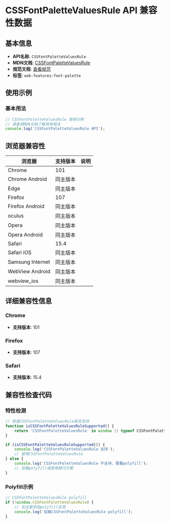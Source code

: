 # CSSFontPaletteValuesRule API 兼容性数据

## 基本信息

- **API名称**: `CSSFontPaletteValuesRule`
- **MDN文档**: [CSSFontPaletteValuesRule](https://developer.mozilla.org/docs/Web/API/CSSFontPaletteValuesRule)
- **规范文档**: [查看规范](https://drafts.csswg.org/css-fonts/#om-fontpalettevalues)
- **标签**: `web-features:font-palette`

## 使用示例

### 基本用法

```javascript
// CSSFontPaletteValuesRule 使用示例
// 请查阅MDN文档了解具体用法
console.log('CSSFontPaletteValuesRule API');
```

## 浏览器兼容性

| 浏览器 | 支持版本 | 说明 |
|--------|----------|------|
| Chrome | 101 |  |
| Chrome Android | 同主版本 |  |
| Edge | 同主版本 |  |
| Firefox | 107 |  |
| Firefox Android | 同主版本 |  |
| oculus | 同主版本 |  |
| Opera | 同主版本 |  |
| Opera Android | 同主版本 |  |
| Safari | 15.4 |  |
| Safari iOS | 同主版本 |  |
| Samsung Internet | 同主版本 |  |
| WebView Android | 同主版本 |  |
| webview_ios | 同主版本 |  |

## 详细兼容性信息

### Chrome

- **支持版本**: 101

### Firefox

- **支持版本**: 107

### Safari

- **支持版本**: 15.4

## 兼容性检查代码

### 特性检测

```javascript
// 检查CSSFontPaletteValuesRule是否支持
function isCSSFontPaletteValuesRuleSupported() {
    return 'CSSFontPaletteValuesRule' in window || typeof CSSFontPaletteValuesRule !== 'undefined';
}

if (isCSSFontPaletteValuesRuleSupported()) {
    console.log('CSSFontPaletteValuesRule 支持');
    // 使用CSSFontPaletteValuesRule
} else {
    console.log('CSSFontPaletteValuesRule 不支持，需要polyfill');
    // 加载polyfill或使用替代方案
}
```

### Polyfill示例

```javascript
// CSSFontPaletteValuesRule polyfill
if (!window.CSSFontPaletteValuesRule) {
    // 在这里添加polyfill实现
    console.log('加载CSSFontPaletteValuesRule polyfill');
}
```


